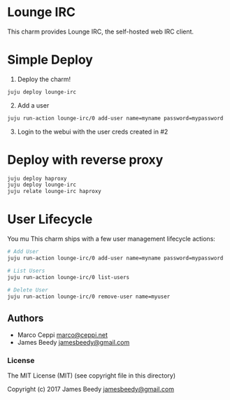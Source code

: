 # Lounge IRC
This charm provides Lounge IRC, the self-hosted web IRC client.

# Simple Deploy
1. Deploy the charm!
```bash
juju deploy lounge-irc
```
2. Add a user 
```bash
juju run-action lounge-irc/0 add-user name=myname password=mypassword
```
3. Login to the webui with the user creds created in #2


# Deploy with reverse proxy
```bash
juju deploy haproxy
juju deploy lounge-irc
juju relate lounge-irc haproxy
```

# User Lifecycle
You mu
This charm ships with a few user management lifecycle actions:
```bash
# Add User
juju run-action lounge-irc/0 add-user name=myname password=mypassword

# List Users
juju run-action lounge-irc/0 list-users

# Delete User
juju run-action lounge-irc/0 remove-user name=myuser
```

## Authors
* Marco Ceppi <marco@ceppi.net>
* James Beedy <jamesbeedy@gmail.com>

### License

The MIT License (MIT) (see copyright file in this directory)

Copyright (c) 2017 James Beedy <jamesbeedy@gmail.com>
